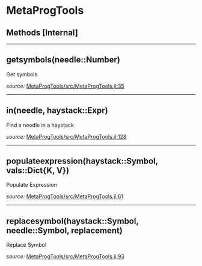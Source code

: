 # MetaProgTools


## Methods [Internal]

---

<a id="method__getsymbols.1" class="lexicon_definition"></a>
## getsymbols(needle::Number)
Get symbols

*source:*
[MetaProgTools/src/MetaProgTools.jl:35](https://github.com/madsjulia/MetaProgTools.jl/tree/a67b92f96f9ef3ff2c3988e4a9ad91f437fcfb87/src/MetaProgTools.jl#L35)

---

<a id="method__in.1" class="lexicon_definition"></a>
## in(needle,  haystack::Expr)
Find a needle in a haystack

*source:*
[MetaProgTools/src/MetaProgTools.jl:128](https://github.com/madsjulia/MetaProgTools.jl/tree/a67b92f96f9ef3ff2c3988e4a9ad91f437fcfb87/src/MetaProgTools.jl#L128)

---

<a id="method__populateexpression.1" class="lexicon_definition"></a>
## populateexpression(haystack::Symbol,  vals::Dict{K, V})
Populate Expression

*source:*
[MetaProgTools/src/MetaProgTools.jl:61](https://github.com/madsjulia/MetaProgTools.jl/tree/a67b92f96f9ef3ff2c3988e4a9ad91f437fcfb87/src/MetaProgTools.jl#L61)

---

<a id="method__replacesymbol.1" class="lexicon_definition"></a>
## replacesymbol(haystack::Symbol,  needle::Symbol,  replacement)
Replace Symbol

*source:*
[MetaProgTools/src/MetaProgTools.jl:93](https://github.com/madsjulia/MetaProgTools.jl/tree/a67b92f96f9ef3ff2c3988e4a9ad91f437fcfb87/src/MetaProgTools.jl#L93)

